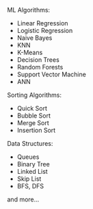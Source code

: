 ML Algorithms:
- Linear Regression
- Logistic Regression
- Naive Bayes
- KNN
- K-Means
- Decision Trees
- Random Forests
- Support Vector Machine
- ANN

Sorting Algorithms:
- Quick Sort
- Bubble Sort
- Merge Sort
- Insertion Sort

Data Structures:
- Queues
- Binary Tree
- Linked List
- Skip List
- BFS, DFS

and more...


